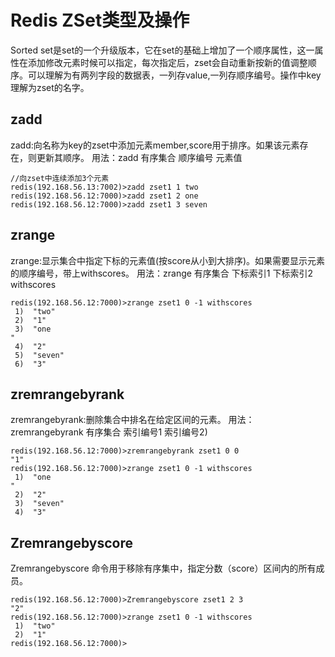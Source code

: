 
# Redis ZSet类型及操作

Sorted set是set的一个升级版本，它在set的基础上增加了一个顺序属性，这一属性在添加修改元素时候可以指定，每次指定后，zset会自动重新按新的值调整顺序。可以理解为有两列字段的数据表，一列存value,一列存顺序编号。操作中key理解为zset的名字。

## zadd

zadd:向名称为key的zset中添加元素member,score用于排序。如果该元素存在，则更新其顺序。
用法：zadd 有序集合 顺序编号 元素值

``` 
//向zset中连续添加3个元素
redis(192.168.56.13:7002)>zadd zset1 1 two
redis(192.168.56.12:7000)>zadd zset1 2 one
redis(192.168.56.12:7000)>zadd zset1 3 seven

```

## zrange

zrange:显示集合中指定下标的元素值(按score从小到大排序)。如果需要显示元素的顺序编号，带上withscores。
用法：zrange 有序集合  下标索引1 下标索引2 withscores

``` 
redis(192.168.56.12:7000)>zrange zset1 0 -1 withscores
 1)  "two"
 2)  "1"
 3)  "one
"
 4)  "2"
 5)  "seven"
 6)  "3"
```
## zremrangebyrank

zremrangebyrank:删除集合中排名在给定区间的元素。
用法：zremrangebyrank 有序集合 索引编号1 索引编号2)

``` 
redis(192.168.56.12:7000)>zremrangebyrank zset1 0 0
"1"
redis(192.168.56.12:7000)>zrange zset1 0 -1 withscores
 1)  "one
"
 2)  "2"
 3)  "seven"
 4)  "3"
```
## Zremrangebyscore

 Zremrangebyscore 命令用于移除有序集中，指定分数（score）区间内的所有成员。

``` 
redis(192.168.56.12:7000)>Zremrangebyscore zset1 2 3
"2"
redis(192.168.56.12:7000)>zrange zset1 0 -1 withscores
 1)  "two"
 2)  "1"
redis(192.168.56.12:7000)>
```

#  


